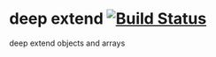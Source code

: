 deep extend [![Build Status](https://travis-ci.org/nathanfaucett/deep_extend.svg)](https://travis-ci.org/nathanfaucett/deep_extend)
=======

deep extend objects and arrays
